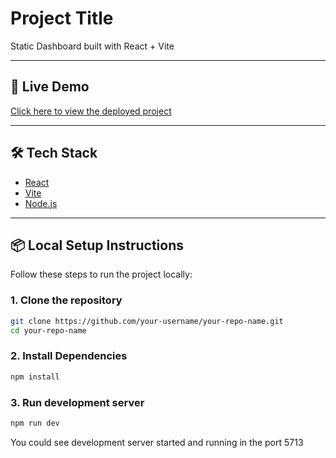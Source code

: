 # Project Title

Static Dashboard built with React + Vite

---

## 🚀 Live Demo  
[Click here to view the deployed project](https://srijayan17.github.io/Static-Dashboard/)

---

## 🛠️ Tech Stack
- [React](https://react.dev/)  
- [Vite](https://vitejs.dev/)  
- [Node.js](https://nodejs.org/)  

---

## 📦 Local Setup Instructions

Follow these steps to run the project locally:

### 1. Clone the repository
```bash
git clone https://github.com/your-username/your-repo-name.git
cd your-repo-name
```

### 2. Install Dependencies
```bash
npm install
```

### 3. Run development server
```bash
npm run dev
```
You could see development server started and running in the port 5713



